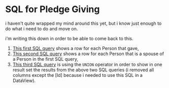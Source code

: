 # SQL for Pledge Giving
i haven't quite wrapped my mind around this yet, but i know just enough to do what i need to do and move on.

i'm writing this down in order to be able to come back to this.

1. [This first SQL query](./EveryPersonThatGave.sql) shows a row for each Person that gave,
2. [This second SQL query](./SpousesOfPersonsThatGave.sql) shows a row for each Person that is a spouse of a Person in the first SQL query,
3. [This third SQL query]() is using the `UNION` operator in order to show in one result set the results from the above two SQL queries (i removed all columns except the [Id] because i needed to use this SQL in a DataView).